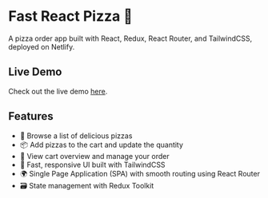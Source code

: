 # Fast React Pizza 🍕

A pizza order app built with React, Redux, React Router, and TailwindCSS, deployed on Netlify.

## Live Demo
Check out the live demo [here](https://pizzaorderreactapp.netlify.app/).

## Features
- 🍕 Browse a list of delicious pizzas
- 📦 Add pizzas to the cart and update the quantity
- 🛒 View cart overview and manage your order
- 🚀 Fast, responsive UI built with TailwindCSS
- 🌍 Single Page Application (SPA) with smooth routing using React Router
- 🗃️ State management with Redux Toolkit
